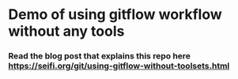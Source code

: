 # Demo of using gitflow workflow without any tools

### Read the blog post that explains this repo here https://seifi.org/git/using-gitflow-without-toolsets.html
